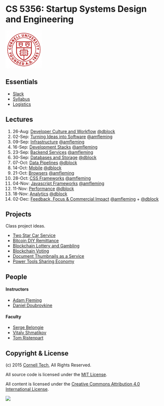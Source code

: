 CS 5356: Startup Systems Design and Engineering
===============================================

![Cornell Tech](images/cornell-logo.png "Cornell Tech")

Essentials
----------

* [Slack](https://cornell-cs5356-2015.slack.com)
* [Syllabus](course/syllabus.md)
* [Logistics](course/logistics.md)

Lectures
--------

1.  26-Aug: [Developer Culture and Workflow](course/01-developer-culture-and-workflow.md)         [@dblock](/people/daniel-doubrovkine.md)
2.  02-Sep: [Turning Ideas into Software](course/02-turning-ideas-into-software.md)               [@amfleming](/people/adam-fleming.md)
3.  09-Sep: [Infrastructure](course/03-infrastructure.md)                                         [@amfleming](/people/adam-fleming.md)
4.  16-Sep: [Development Stacks](course/04-development-stacks.md)                                 [@amfleming](/people/adam-fleming.md)
5.  23-Sep: [Backend Services](course/05-backend-services.md)                                     [@amfleming](/people/adam-fleming.md)
6.  30-Sep: [Databases and Storage](course/06-databases-and-storage.md)                           [@dblock](/people/daniel-doubrovkine.md)
7.  07-Oct: [Data Pipelines](course/07-data-pipelines.md)                                         [@dblock](/people/daniel-doubrovkine.md)
8.  14-Oct: [Mobile](course/08-mobile.md)                                                         [@dblock](/people/daniel-doubrovkine.md)
9.  21-Oct: [Browsers](course/09-browsers.md)                                                     [@amfleming](/people/adam-fleming.md)
10. 28-Oct: [CSS Frameworks](course/10-css.md)                                                    [@amfleming](/people/adam-fleming.md)
11. 04-Nov: [Javascript Frameworks](course/11-javascript.md)                                      [@amfleming](/people/adam-fleming.md)
12. 11-Nov: [Performance](course/12-performance.md)                                               [@dblock](/people/daniel-doubrovkine.md)
13. 18-Nov: [Analytics](course/13-analytics.md)                                                   [@dblock](/people/daniel-doubrovkine.md)
14. 02-Dec: [Feedback, Focus & Commercial Impact](course/14-feedback-focus-commercial-impact.md)  [@amfleming](/people/adam-fleming.md) + [@dblock](/people/daniel-doubrovkine.md)

Projects
--------

Class project ideas.

* [Two Star Car Service](projects/two-star-car-service.md)
* [Bitcoin DIY Remittance](projects/bitcoin-diy-remittance.md)
* [Blockchain Lottery and Gambling](projects/blockchain-lottery-and-gambling.md)
* [Blockchain Voting](projects/blockchain-voting.md)
* [Document Thumbnails as a Service](projects/document-thumbnails-as-a-service.md)
* [Power Tools Sharing Economy](projects/power-tools-sharing.md)

People
------

#### Instructors

* [Adam Fleming](people/adam-fleming.md)
* [Daniel Doubrovkine](people/daniel-doubrovkine.md)

#### Faculty

* [Serge Belongie](people/serge-belongie.md)
* [Vitaly Shmatikov](people/vitaly-shmatikov.md)
* [Tom Ristenpart](people/tom-ristenpart.md)

Copyright & License
-------------------

(c) 2015 [Cornell Tech](http://www.cs.cornell.edu), All Rights Reserved.

All source code is licensed under the [MIT License](MIT-LICENSE.txt).

All content is licensed under the [Creative Commons Attribution 4.0 International License](CC-BY-4.0-LICENSE).

<a href='https://creativecommons.org/licenses/by/4.0'>![](https://i.creativecommons.org/l/by/4.0/88x31.png)</a>
